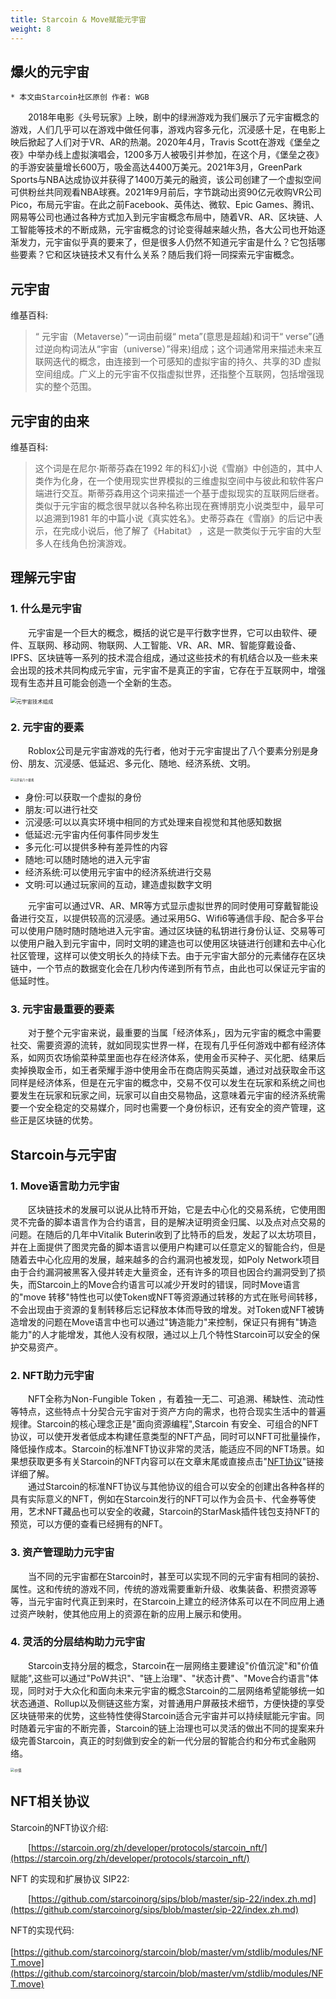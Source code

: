```yaml
---
title: Starcoin & Move赋能元宇宙
weight: 8
---
```


## 爆火的元宇宙

```
* 本文由Starcoin社区原创 作者: WGB
```

&emsp;&emsp;2018年电影《头号玩家》上映，剧中的绿洲游戏为我们展示了元宇宙概念的游戏，人们几乎可以在游戏中做任何事，游戏内容多元化，沉浸感十足，在电影上映后掀起了人们对于VR、AR的热潮。2020年4月，Travis Scott在游戏《堡垒之夜》中举办线上虚拟演唱会，1200多万人被吸引并参加，在这个月，《堡垒之夜》的手游安装量增长600万，吸金高达4400万美元。2021年3月，GreenPark Sports与NBA达成协议并获得了1400万美元的融资，该公司创建了一个虚拟空间可供粉丝共同观看NBA球赛。2021年9月前后，字节跳动出资90亿元收购VR公司Pico，布局元宇宙。在此之前Facebook、英伟达、微软、Epic Games、腾讯、网易等公司也通过各种方式加入到元宇宙概念布局中，随着VR、AR、区块链、人工智能等技术的不断成熟，元宇宙概念的讨论变得越来越火热，各大公司也开始逐渐发力，元宇宙似乎真的要来了，但是很多人仍然不知道元宇宙是什么？它包括哪些要素？它和区块链技术又有什么关系？随后我们将一同探索元宇宙概念。 



## 元宇宙
维基百科:
>“ 元宇宙（Metaverse）”一词由前缀“ meta”(意思是超越)和词干“ verse”(通过逆向构词法从“宇宙（universe）”得来)组成；这个词通常用来描述未来互联网迭代的概念，由连接到一个可感知的虚拟宇宙的持久、共享的3D 虚拟空间组成。广义上的元宇宙不仅指虚拟世界，还指整个互联网，包括增强现实的整个范围。



## 元宇宙的由来

维基百科:
>这个词是在尼尔·斯蒂芬森在1992 年的科幻小说《雪崩》中创造的，其中人类作为化身，在一个使用现实世界模拟的三维虚拟空间中与彼此和软件客户端进行交互。斯蒂芬森用这个词来描述一个基于虚拟现实的互联网后继者。类似于元宇宙的概念很早就以各种名称出现在赛博朋克小说类型中，最早可以追溯到1981 年的中篇小说《真实姓名》。史蒂芬森在《雪崩》的后记中表示，在完成小说后，他了解了《Habitat》 ，这是一款类似于元宇宙的大型多人在线角色扮演游戏。



## 理解元宇宙

### 1. 什么是元宇宙
&emsp;&emsp;元宇宙是一个巨大的概念，概括的说它是平行数字世界，它可以由软件、硬件、互联网、移动网、物联网、人工智能、VR、AR、MR、智能穿戴设备、IPFS、区块链等一系列的技术混合组成，通过这些技术的有机结合以及一些未来会出现的技术共同构成元宇宙，元宇宙不是真正的宇宙，它存在于互联网中，增强现有生态并且可能会创造一个全新的生态。

<img src="https://tva1.sinaimg.cn/large/008i3skNgy1guuyzuprgoj60d308ejrt02.jpg" alt="元宇宙技术组成" style="zoom:60%;" />



### 2. 元宇宙的要素
&emsp;&emsp;Roblox公司是元宇宙游戏的先行者，他对于元宇宙提出了八个要素分别是身份、朋友、沉浸感、低延迟、多元化、随地、经济系统、文明。  

<img src="https://tva1.sinaimg.cn/large/008i3skNgy1guuz0okvstj60rs0lb40i02.jpg" alt="元宇宙八个要素" style="zoom:33%;" />

- 身份:可以获取一个虚拟的身份
- 朋友:可以进行社交
- 沉浸感:可以以真实环境中相同的方式处理来自视觉和其他感知数据
- 低延迟:元宇宙内任何事件同步发生
- 多元化:可以提供多种有差异性的内容
- 随地:可以随时随地的进入元宇宙
- 经济系统:可以使用元宇宙中的经济系统进行交易
- 文明:可以通过玩家间的互动，建造虚拟数字文明



&emsp;&emsp;元宇宙可以通过VR、AR、MR等方式显示虚拟世界的同时使用可穿戴智能设备进行交互，以提供较高的沉浸感。通过采用5G、Wifi6等通信手段、配合多平台可以使用户随时随时随地进入元宇宙。通过区块链的私钥进行身份认证、交易等可以使用户融入到元宇宙中，同时文明的建造也可以使用区块链进行创建和去中心化社区管理，这样可以使文明长久的持续下去。由于元宇宙大部分的元素储存在区块链中，一个节点的数据变化会在几秒内传递到所有节点，由此也可以保证元宇宙的低延时性。  



### 3. 元宇宙最重要的要素

&emsp;&emsp;对于整个元宇宙来说，最重要的当属「经济体系」，因为元宇宙的概念中需要社交、需要资源的流转，就如同现实世界一样，在现有几乎任何游戏中都有经济体系，如网页农场偷菜种菜里面也存在经济体系，使用金币买种子、买化肥、结果后卖掉换取金币，如王者荣耀手游中使用金币在商店购买英雄，通过对战获取金币这同样是经济体系，但是在元宇宙的概念中，交易不仅可以发生在玩家和系统之间也要发生在玩家和玩家之间，玩家可以自由交易物品，这意味着元宇宙的经济系统需要一个安全稳定的交易媒介，同时也需要一个身份标识，还有安全的资产管理，这些正是区块链的优势。



## Starcoin与元宇宙

### 1. Move语言助力元宇宙
&emsp;&emsp;区块链技术的发展可以说从比特币开始，它是去中心化的交易系统，它使用图灵不完备的脚本语言作为合约语言，目的是解决证明资金归属、以及点对点交易的问题。在随后的几年中Vitalik Buterin收到了比特币的启发，发起了以太坊项目，并在上面提供了图灵完备的脚本语言以便用户构建可以任意定义的智能合约，但是随着去中心化应用的发展，越来越多的合约漏洞也被发现，如Poly Network项目由于合约漏洞被黑客入侵并转走大量资金，还有许多的项目也因合约漏洞受到了损失，而Starcoin上的Move合约语言可以减少开发时的错误，同时Move语言的"move 转移"特性也可以使Token或NFT等资源通过转移的方式在账号间转移，不会出现由于资源的复制转移后忘记释放本体而导致的增发。对Token或NFT被铸造增发的问题在Move语言中也可以通过"铸造能力"来控制，保证只有拥有"铸造能力"的人才能增发，其他人没有权限，通过以上几个特性Starcoin可以安全的保护交易资产。  



### 2. NFT助力元宇宙

&emsp;&emsp;NFT全称为Non-Fungible Token ，有着独一无二、可追溯、稀缺性、流动性等特点，这些特点十分契合元宇宙对于资产方向的需求，也符合现实生活中的普遍规律。Starcoin的核心理念正是"面向资源编程",Starcoin 有安全、可组合的NFT协议，可以使开发者低成本构建任意类型的NFT产品，同时可以NFT可批量操作，降低操作成本。Starcoin的标准NFT协议非常的灵活，能适应不同的NFT场景。如果想获取更多有关Starcoin的NFT内容可以在文章末尾或直接点击"[NFT协议](https://starcoin.org/zh/developer/protocols/starcoin_nft/)"链接详细了解。  
&emsp;&emsp;通过Starcoin的标准NFT协议与其他协议的组合可以安全的创建出各种各样的具有实际意义的NFT，例如在Starcoin发行的NFT可以作为会员卡、代金券等使用，艺术NFT藏品也可以安全的收藏，Starcoin的StarMask插件钱包支持NFT的预览，可以方便的查看已经拥有的NFT。  



### 3. 资产管理助力元宇宙

&emsp;&emsp;当不同的元宇宙都在Starcoin时，甚至可以实现不同的元宇宙有相同的装扮、属性。这和传统的游戏不同，传统的游戏需要重新升级、收集装备、积攒资源等等，当元宇宙时代真正到来时，在Starcoin上建立的经济体系可以在不同应用上通过资产映射，使其他应用上的资源在新的应用上展示和使用。  



### 4. 灵活的分层结构助力元宇宙

&emsp;&emsp;Starcoin支持分层的概念，Starcoin在一层网络主要建设"价值沉淀"和"价值赋能",这些可以通过"PoW共识"、"链上治理"、"状态计费"、"Move合约语言"体现，同时对于大众化和面向未来元宇宙的概念Starcoin的二层网络希望能够统一如状态通道、Rollup以及侧链这些方案，对普通用户屏蔽技术细节，方便快捷的享受区块链带来的优势，这些特性使得Starcoin适合元宇宙并可以持续赋能元宇宙。同时随着元宇宙的不断完善，Starcoin的链上治理也可以灵活的做出不同的提案来升级完善Starcoin，真正的时刻做到安全的新一代分层的智能合约和分布式金融网络。

<img src="https://tva1.sinaimg.cn/large/008i3skNgy1guuz1epm0pj60m00kuwfg02.jpg" alt="价值" style="zoom:40%;" />



## NFT相关协议

Starcoin的NFT协议介绍:

&emsp;&emsp;[https://starcoin.org/zh/developer/protocols/starcoin_nft/](https://starcoin.org/zh/developer/protocols/starcoin_nft/)   

NFT 的实现和扩展协议 SIP22:  

&emsp;&emsp;[https://github.com/starcoinorg/sips/blob/master/sip-22/index.zh.md](https://github.com/starcoinorg/sips/blob/master/sip-22/index.zh.md)  

NFT的实现代码:  
&emsp;&emsp;[https://github.com/starcoinorg/starcoin/blob/master/vm/stdlib/modules/NFT.move](https://github.com/starcoinorg/starcoin/blob/master/vm/stdlib/modules/NFT.move)
